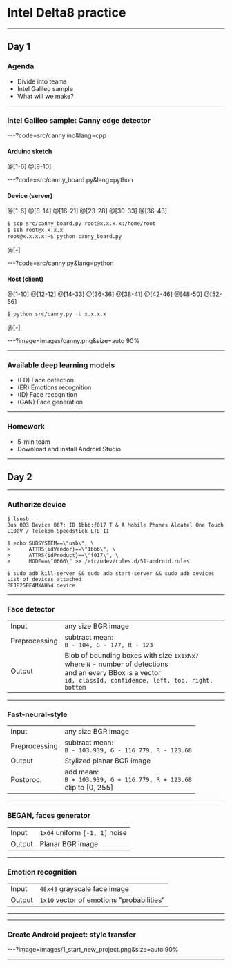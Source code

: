 <!-- .slide: class="center" -->
# Intel Delta8 practice

<!----------------------------------------------------------------------------->

---
## Day 1
### Agenda
* Divide into teams
* Intel Galileo sample
* What will we make?

<!----------------------------------------------------------------------------->

---
<!-- .slide: class="center" -->
### Intel Galileo sample: Canny edge detector

<!----------------------------------------------------------------------------->

---?code=src/canny.ino&lang=cpp

#### Arduino sketch

@[1-6]
@[8-10]

<!----------------------------------------------------------------------------->

---?code=src/canny_board.py&lang=python

#### Device (server)

@[1-6]
@[8-14]
@[16-21]
@[23-28]
@[30-33]
@[36-43]

```bash
$ scp src/canny_board.py root@x.x.x.x:/home/root
$ ssh root@x.x.x.x
root@x.x.x.x:~$ python canny_board.py
```

@[-]

<!----------------------------------------------------------------------------->

---?code=src/canny.py&lang=python

#### Host (client)

@[1-10]
@[12-12]
@[14-33]
@[36-36]
@[38-41]
@[42-46]
@[48-50]
@[52-56]

```bash
$ python src/canny.py -i x.x.x.x
```

@[-]

<!----------------------------------------------------------------------------->

---?image=images/canny.png&size=auto 90%

<!----------------------------------------------------------------------------->

---
### Available deep learning models
* (FD) Face detection
* (ER) Emotions recognition
* (ID) Face recognition
* (GAN) Face generation

<!----------------------------------------------------------------------------->

---
### Homework
* 5-min team
* Download and install Android Studio

---

## Day 2

---

### Authorize device

```shell
$ lsusb
Bus 003 Device 067: ID 1bbb:f017 T & A Mobile Phones Alcatel One Touch L100V / Telekom Speedstick LTE II

$ echo SUBSYSTEM==\"usb\", \
>      ATTRS{idVendor}==\"1bbb\", \
>      ATTRS{idProduct}==\"f017\", \
>      MODE==\"0666\" >> /etc/udev/rules.d/51-android.rules

$ sudo adb kill-server && sudo adb start-server && sudo adb devices
List of devices attached
PEJB25BF4MXAHN4	device
```

---

### Face detector

|               |                                                              |
|---------------|--------------------------------------------------------------|
| Input         | any size BGR image                                           |
| Preprocessing | subtract mean:<br> `B - 104, G - 177, R - 123`               |
| Output        | Blob of bounding boxes with size `1x1xNx7`<br> where `N` - number of detections<br> and an every BBox is a vector<br>`id, classId, confidence, left, top, right, bottom` |

---

### Fast-neural-style

|               |                                                              |
|---------------|--------------------------------------------------------------|
| Input         | any size BGR image                                           |
| Preprocessing | subtract mean:<br>`B - 103.939, G - 116.779, R - 123.68`     |
| Output        | Stylized planar BGR image                                    |
| Postproc.     | add mean:<br>`B + 103.939, G + 116.779, R + 123.68`<br>clip to [0, 255] |

---

### BEGAN, faces generator

|               |                                                              |
|---------------|--------------------------------------------------------------|
| Input         | `1x64` uniform `[-1, 1]` noise                               |
| Output        | Planar BGR image                                             |

---

### Emotion recognition

|               |                                                              |
|---------------|--------------------------------------------------------------|
| Input         | `48x48` grayscale face image                                 |
| Output        | `1x10` vector of emotions "probabilities"                    |

---

---

### Create Android project: style transfer

---?image=images/1_start_new_project.png&size=auto 90%

---
